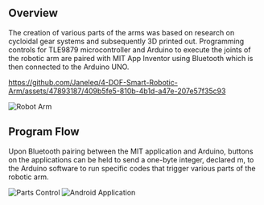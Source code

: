 ## Overview
The creation of various parts of the arms was based on research on cycloidal gear systems and subsequently 3D printed out.
Programming controls for TLE9879 microcontroller and Arduino to execute the joints of the robotic arm
are paired with MIT App Inventor using Bluetooth which is then connected to the Arduino UNO.

https://github.com/Janeleq/4-DOF-Smart-Robotic-Arm/assets/47893187/409b5fe5-810b-4b1d-a47e-207e57f35c93

![Robot Arm](https://user-images.githubusercontent.com/47893187/185803101-0adfc6e7-b76c-4729-9f88-58f31a729969.PNG)


## Program Flow
Upon Bluetooth pairing between the MIT application and Arduino, buttons on the applications can be held to send a one-byte integer, declared m, to the Arduino software to run specific codes that trigger various parts of the robotic arm.

![Parts Control](https://user-images.githubusercontent.com/47893187/185803242-b22f92c5-1795-432e-9591-e61a918d5326.PNG)
![Android Application](https://user-images.githubusercontent.com/47893187/185803599-3d4d97f7-0af8-4a0e-8019-0f265f546d76.PNG)

